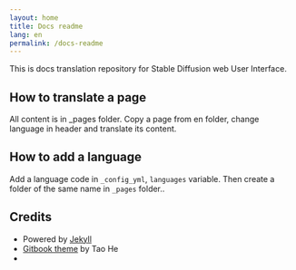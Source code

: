 ```yaml
---
layout: home
title: Docs readme
lang: en
permalink: /docs-readme
---
```


This is docs translation repository for Stable Diffusion web User Interface.

## How to translate a page

All content is in _pages folder. Copy a page from en folder, change language in header and translate its content.

## How to add a language

Add a language code in `_config_yml`, `languages` variable. Then create a folder of the same name in `_pages` folder..

## Credits

* Powered by [Jekyll](https://jekyllrb.com/)
* [Gitbook theme](https://github.com/sighingnow/jekyll-gitbook) by Tao He
*
